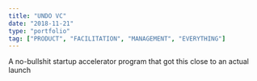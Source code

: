 ```yaml
---
title: "UNDO VC"
date: "2018-11-21"
type: "portfolio"
tag: ["PRODUCT", "FACILITATION", "MANAGEMENT", "EVERYTHING"]
---
```


A no-bullshit startup accelerator program that got this close to an actual launch
